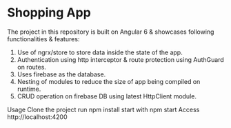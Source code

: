 # Shopping App

The project in this repository is built on Angular 6 & showcases following functionalities & features:
1. Use of ngrx/store to store data inside the state of the app.
2. Authentication using http interceptor & route protection using AuthGuard on routes.
3. Uses firebase as the database.
4. Nesting of modules to reduce the size of app being compiled on runtime.
5. CRUD operation on firebase DB using latest HttpClient module.

Usage
Clone the project
run npm install
start with npm start
Access http://localhost:4200
